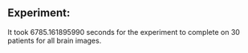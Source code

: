 Experiment:
-----------

It took 6785.161895990 seconds for the experiment to complete on 30 patients for all brain images.
